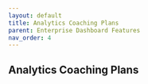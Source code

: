 ```yaml
---
layout: default
title: Analytics Coaching Plans
parent: Enterprise Dashboard Features
nav_order: 4
---
```


## Analytics Coaching Plans

